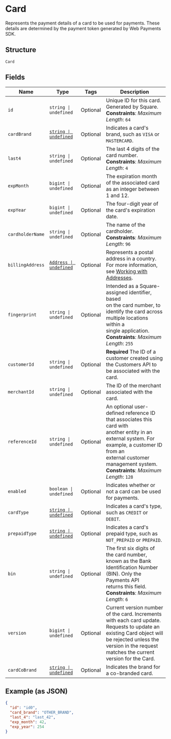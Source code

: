 
# Card

Represents the payment details of a card to be used for payments. These
details are determined by the payment token generated by Web Payments SDK.

## Structure

`Card`

## Fields

| Name | Type | Tags | Description |
|  --- | --- | --- | --- |
| `id` | `string \| undefined` | Optional | Unique ID for this card. Generated by Square.<br>**Constraints**: *Maximum Length*: `64` |
| `cardBrand` | [`string \| undefined`](../../doc/models/card-brand.md) | Optional | Indicates a card's brand, such as `VISA` or `MASTERCARD`. |
| `last4` | `string \| undefined` | Optional | The last 4 digits of the card number.<br>**Constraints**: *Maximum Length*: `4` |
| `expMonth` | `bigint \| undefined` | Optional | The expiration month of the associated card as an integer between 1 and 12. |
| `expYear` | `bigint \| undefined` | Optional | The four-digit year of the card's expiration date. |
| `cardholderName` | `string \| undefined` | Optional | The name of the cardholder.<br>**Constraints**: *Maximum Length*: `96` |
| `billingAddress` | [`Address \| undefined`](../../doc/models/address.md) | Optional | Represents a postal address in a country.<br>For more information, see [Working with Addresses](https://developer.squareup.com/docs/build-basics/working-with-addresses). |
| `fingerprint` | `string \| undefined` | Optional | Intended as a Square-assigned identifier, based<br>on the card number, to identify the card across multiple locations within a<br>single application.<br>**Constraints**: *Maximum Length*: `255` |
| `customerId` | `string \| undefined` | Optional | **Required** The ID of a customer created using the Customers API to be associated with the card. |
| `merchantId` | `string \| undefined` | Optional | The ID of the merchant associated with the card. |
| `referenceId` | `string \| undefined` | Optional | An optional user-defined reference ID that associates this card with<br>another entity in an external system. For example, a customer ID from an<br>external customer management system.<br>**Constraints**: *Maximum Length*: `128` |
| `enabled` | `boolean \| undefined` | Optional | Indicates whether or not a card can be used for payments. |
| `cardType` | [`string \| undefined`](../../doc/models/card-type.md) | Optional | Indicates a card's type, such as `CREDIT` or `DEBIT`. |
| `prepaidType` | [`string \| undefined`](../../doc/models/card-prepaid-type.md) | Optional | Indicates a card's prepaid type, such as `NOT_PREPAID` or `PREPAID`. |
| `bin` | `string \| undefined` | Optional | The first six digits of the card number, known as the Bank Identification Number (BIN). Only the Payments API<br>returns this field.<br>**Constraints**: *Maximum Length*: `6` |
| `version` | `bigint \| undefined` | Optional | Current version number of the card. Increments with each card update. Requests to update an<br>existing Card object will be rejected unless the version in the request matches the current<br>version for the Card. |
| `cardCoBrand` | [`string \| undefined`](../../doc/models/card-co-brand.md) | Optional | Indicates the brand for a co-branded card. |

## Example (as JSON)

```json
{
  "id": "id0",
  "card_brand": "OTHER_BRAND",
  "last_4": "last_42",
  "exp_month": 42,
  "exp_year": 254
}
```

